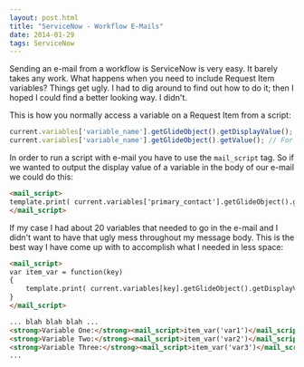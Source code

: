 ```yaml
---
layout: post.html
title: "ServiceNow - Workflow E-Mails"
date: 2014-01-29
tags: ServiceNow
---
```

Sending an e-mail from a workflow is ServiceNow is very easy. It barely takes any work. What happens when you need to include Request Item variables? Things get ugly. I had to dig around to find out how to do it; then I hoped I could find a better looking way. I didn't.

This is how you normally access a variable on a Request Item from a script:

```js
current.variables['variable_name'].getGlideObject().getDisplayValue(); // For the displayed value
current.variables['variable_name'].getGlideObject().getValue(); // For the real value (sys_id when it is a reference)
```

In order to run a script with e-mail you have to use the `mail_script` tag. So if we wanted to output the display value of a variable in the body of our e-mail we could do this:

```html
<mail_script>
template.print( current.variables['primary_contact'].getGlideObject().getDisplayValue() );
</mail_script>
```

If my case I had about 20 variables that needed to go in the e-mail and I didn't want to have that ugly mess throughout my message body. This is the best way I have come up with to accomplish what I needed in less space:

```html
<mail_script>
var item_var = function(key)
{
	template.print( current.variables[key].getGlideObject().getDisplayValue() );
}
</mail_script>

... blah blah blah ...
<strong>Variable One:</strong><mail_script>item_var('var1')</mail_script>
<strong>Variable Two:</strong><mail_script>item_var('var2')</mail_script>
<strong>Variable Three:</strong><mail_script>item_var('var3')</mail_script>
...
```